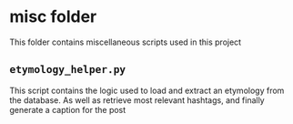 # misc folder
This folder contains miscellaneous scripts used in this project

## `etymology_helper.py`
This script contains the logic used to load and extract an etymology from the 
database. As well as retrieve most relevant hashtags, and finally generate a
caption for the post 
